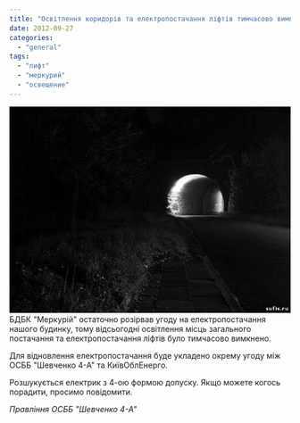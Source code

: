 ```yaml
---
title: "Освітлення коридорів та електропостачання ліфтів тимчасово вимкнено"
date: 2012-09-27
categories: 
  - "general"
tags: 
  - "лифт"
  - "меркурий"
  - "освещение"
---
```


[![](/wp-content/uploads/2012/09/temnota.jpg)](/wp-content/uploads/2012/09/temnota.jpg)БДБК "Меркурій" остаточно розірвав угоду на електропостачання нашого будинку, тому відсьогодні освітлення місць загального постачання та електропостачання ліфтів було тимчасово вимкнено.

Для відновлення електропостачання буде укладено окрему угоду між ОСББ "Шевченко 4-А" та КиївОблЕнерго.

Розшукується електрик з 4-ою формою допуску. Якщо можете когось порадити, просимо повідомити.

_Правління ОСББ "Шевченко 4-А"_
